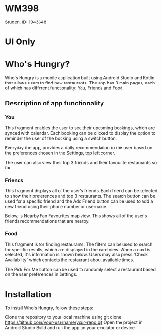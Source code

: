 # WM398
Student ID: 1943348

# UI Only

# Who's Hungry?
Who's Hungry is a mobile application built using Android Studio and Kotlin that allows users to find new restaurants.
The app has 3 main pages, each of which has different functionality: You, Friends and Food.

## Description of app functionality
### You
This fragment enables the user to see their upcoming bookings, which are synced with calendar.
Each booking can be clicked to display the option to reminder the user of the booking using a switch button.

Everyday the app, provides a daily recommendation to the user based on the preferences chosen in the Settings, top left corner.

The user can also view their top 3 friends and their favourite restaurants so far

### Friends

This fragment displays all of the user's friends. Each friend can be selected to show their preferences and top 3 restaurants.
The search button can be used for a specific friend and the Add Friend button can be used to add a new friend using their phone number
or username.

Below, is Nearby Fan Favourites map view. This shows all of the user's friends recommendations that are nearby.

### Food
This fragment is for finding restaurants. The filters can be used to search for specific results, which are displayed in the card view.
When a card is selected, it's information is shown below. Users may also press 'Check Availability' which contacts the restaurant about available times.

The Pick For Me button can be used to randomly select a restaurant based on the user preferences in Settings.

# Installation
To install Who's Hungry, follow these steps:

Clone the repository to your local machine using git clone https://github.com/your-username/your-repo.git
Open the project in Android Studio
Build and run the app on your emulator or device
